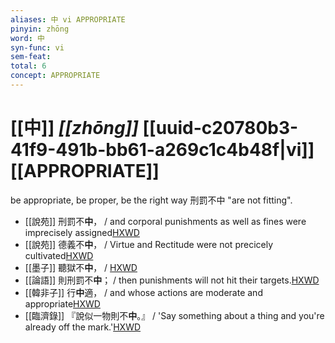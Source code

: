 ```yaml
---
aliases: 中 vi APPROPRIATE
pinyin: zhōng
word: 中
syn-func: vi
sem-feat: 
total: 6
concept: APPROPRIATE 
---
```

# [[中]] *[[zhōng]]*  [[uuid-c20780b3-41f9-491b-bb61-a269c1c4b48f|vi]] [[APPROPRIATE]]
be appropriate, be proper, be the right way 刑罰不中 "are not fitting".
 - [[說苑]] 刑罰不**中**， / and corporal punishments as well as fines were imprecisely assigned[HXWD](https://hxwd.org/textview.html?location=CH1a0907_CHANT_001-19a.18)
 - [[說苑]] 德義不**中**， / Virtue and Rectitude were not precicely cultivated[HXWD](https://hxwd.org/textview.html?location=CH1a0907_CHANT_001-19a.29)
 - [[墨子]] 聽獄不**中**，
                     / [HXWD](https://hxwd.org/textview.html?location=CH1a0938_CHANT_007-21a.38)
 - [[論語]] 則刑罰不**中**； / then punishments will not hit their targets.[HXWD](https://hxwd.org/textview.html?location=KR1h0004_tls_013-7a.14)
 - [[韓非子]] 行**中**適， / and whose actions are moderate and appropriate[HXWD](https://hxwd.org/textview.html?location=KR3c0005_tls_045-10a.3)
 - [[臨濟錄]] 『說似一物則不**中**。』 / 'Say something about a thing and you're already off the mark.'[HXWD](https://hxwd.org/textview.html?location=KR6q0053_T_001-0503a.39)